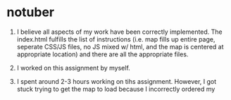 # notuber
1. I believe all aspects of my work have been correctly implemented. The index.html fulfills the list of instructions (i.e. map fills up entire page, seperate CSS/JS files, no JS mixed w/ html, and the map is centered at appropriate location) and there are all the appropriate files.

2. I worked on this assignment by myself.

3. I spent around 2-3 hours working on tihs assignment. However, I got stuck trying to get the map to load because I incorrectly ordered my <script> attributes in my index.html. Furthermore, I lost extra time trying to figure out how to load all the cars. Had I consulting stackoverflow and piazza earlier in the process of fixing my errors, I would have saved some time.